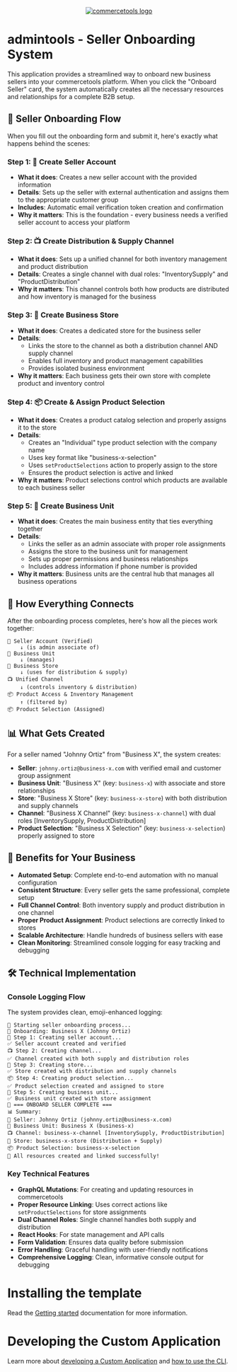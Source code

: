 <p align="center">
  <a href="https://commercetools.com/">
    <img alt="commercetools logo" src="https://unpkg.com/@commercetools-frontend/assets/logos/commercetools_primary-logo_horizontal_RGB.png">
  </a>
</p>

# admintools - Seller Onboarding System

This application provides a streamlined way to onboard new business sellers into your commercetools platform. When you click the "Onboard Seller" card, the system automatically creates all the necessary resources and relationships for a complete B2B setup.

## 🚀 Seller Onboarding Flow

When you fill out the onboarding form and submit it, here's exactly what happens behind the scenes:

### Step 1: 👤 Create Seller Account
- **What it does**: Creates a new seller account with the provided information
- **Details**: Sets up the seller with external authentication and assigns them to the appropriate customer group
- **Includes**: Automatic email verification token creation and confirmation
- **Why it matters**: This is the foundation - every business needs a verified seller account to access your platform

### Step 2: 📺 Create Distribution & Supply Channel
- **What it does**: Sets up a unified channel for both inventory management and product distribution
- **Details**: Creates a single channel with dual roles: "InventorySupply" and "ProductDistribution"
- **Why it matters**: This channel controls both how products are distributed and how inventory is managed for the business

### Step 3: 🏪 Create Business Store
- **What it does**: Creates a dedicated store for the business seller
- **Details**: 
  - Links the store to the channel as both a distribution channel AND supply channel
  - Enables full inventory and product management capabilities
  - Provides isolated business environment
- **Why it matters**: Each business gets their own store with complete product and inventory control

### Step 4: 📦 Create & Assign Product Selection
- **What it does**: Creates a product catalog selection and properly assigns it to the store
- **Details**: 
  - Creates an "Individual" type product selection with the company name
  - Uses key format like "business-x-selection"
  - Uses `setProductSelections` action to properly assign to the store
  - Ensures the product selection is active and linked
- **Why it matters**: Product selections control which products are available to each business seller

### Step 5: 🏢 Create Business Unit
- **What it does**: Creates the main business entity that ties everything together
- **Details**: 
  - Links the seller as an admin associate with proper role assignments
  - Assigns the store to the business unit for management
  - Sets up proper permissions and business relationships
  - Includes address information if phone number is provided
- **Why it matters**: Business units are the central hub that manages all business operations

## 🔗 How Everything Connects

After the onboarding process completes, here's how all the pieces work together:

```
👤 Seller Account (Verified)
    ↓ (is admin associate of)
🏢 Business Unit
    ↓ (manages)
🏪 Business Store
    ↓ (uses for distribution & supply)
📺 Unified Channel
    ↓ (controls inventory & distribution)
📦 Product Access & Inventory Management
    ↑ (filtered by)
📦 Product Selection (Assigned)
```

## 📊 What Gets Created

For a seller named "Johnny Ortiz" from "Business X", the system creates:

- **Seller**: `johnny.ortiz@business-x.com` with verified email and customer group assignment
- **Business Unit**: "Business X" (key: `business-x`) with associate and store relationships
- **Store**: "Business X Store" (key: `business-x-store`) with both distribution and supply channels
- **Channel**: "Business X Channel" (key: `business-x-channel`) with dual roles [InventorySupply, ProductDistribution]
- **Product Selection**: "Business X Selection" (key: `business-x-selection`) properly assigned to store

## 🎯 Benefits for Your Business

- **Automated Setup**: Complete end-to-end automation with no manual configuration
- **Consistent Structure**: Every seller gets the same professional, complete setup
- **Full Channel Control**: Both inventory supply and product distribution in one channel
- **Proper Product Assignment**: Product selections are correctly linked to stores
- **Scalable Architecture**: Handle hundreds of business sellers with ease
- **Clean Monitoring**: Streamlined console logging for easy tracking and debugging

## 🛠️ Technical Implementation

### Console Logging Flow
The system provides clean, emoji-enhanced logging:

```
🚀 Starting seller onboarding process...
📝 Onboarding: Business X (Johnny Ortiz)
👤 Step 1: Creating seller account...
✅ Seller account created and verified
📺 Step 2: Creating channel...
✅ Channel created with both supply and distribution roles
🏪 Step 3: Creating store...
✅ Store created with distribution and supply channels
📦 Step 4: Creating product selection...
✅ Product selection created and assigned to store
🏢 Step 5: Creating business unit...
✅ Business unit created with store assignment
🎉 === ONBOARD SELLER COMPLETE ===
📊 Summary:
👤 Seller: Johnny Ortiz (johnny.ortiz@business-x.com)
🏢 Business Unit: Business X (business-x)
📺 Channel: business-x-channel [InventorySupply, ProductDistribution]
🏪 Store: business-x-store (Distribution + Supply)
📦 Product Selection: business-x-selection
🔗 All resources created and linked successfully!
```

### Key Technical Features
- **GraphQL Mutations**: For creating and updating resources in commercetools
- **Proper Resource Linking**: Uses correct actions like `setProductSelections` for store assignments
- **Dual Channel Roles**: Single channel handles both supply and distribution
- **React Hooks**: For state management and API calls
- **Form Validation**: Ensures data quality before submission
- **Error Handling**: Graceful handling with user-friendly notifications
- **Comprehensive Logging**: Clean, informative console output for debugging

# Installing the template

Read the [Getting started](https://docs.commercetools.com/merchant-center-customizations/custom-applications) documentation for more information.

# Developing the Custom Application

Learn more about [developing a Custom Application](https://docs.commercetools.com/merchant-center-customizations/development) and [how to use the CLI](https://docs.commercetools.com/merchant-center-customizations/api-reference/cli).

